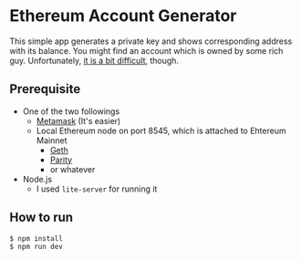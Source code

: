 # Ethereum Account Generator
This simple app generates a private key and shows corresponding address with its balance. You might find an account which is owned by some rich guy. Unfortunately, [it is a bit difficult][how-difficult], though.

## Prerequisite
- One of the two followings
  - [Metamask][metamask] (It's easier)
  - Local Ethereum node on port 8545, which is attached to Ehtereum Mainnet
    - [Geth][geth]
    - [Parity][parity]
    - or whatever
- Node.js
  - I used `lite-server` for running it

## How to run
```
$ npm install
$ npm run dev
```

[how-difficult]: https://www.reddit.com/r/Bitcoin/comments/1rurll/on_the_subject_of_listing_all_possible_private/
[metamask]:https://metamask.io/
[geth]:https://github.com/ethereum/go-ethereum
[parity]:https://github.com/paritytech/parity
